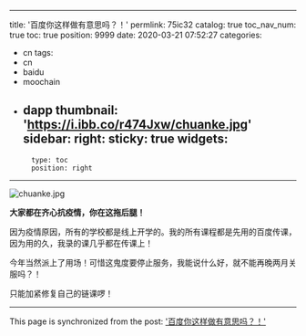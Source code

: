 
---
title: '百度你这样做有意思吗？！'
permlink: 75ic32
catalog: true
toc_nav_num: true
toc: true
position: 9999
date: 2020-03-21 07:52:27
categories:
- cn
tags:
- cn
- baidu
- moochain
- dapp
thumbnail: 'https://i.ibb.co/r474Jxw/chuanke.jpg'
sidebar:
    right:
        sticky: true
widgets:
    -
        type: toc
        position: right
---


![chuanke.jpg](https://i.ibb.co/r474Jxw/chuanke.jpg)


**大家都在齐心抗疫情，你在这拖后腿！**

因为疫情原因，所有的学校都是线上开学的。我的所有课程都是先用的百度传课，因为用的久，我录的课几乎都在传课上！

今年当然派上了用场！可惜这鬼度要停止服务，我能说什么好，就不能再晚两月关服吗？！

只能加紧修复自己的链课啰！

- - -

This page is synchronized from the post: ['百度你这样做有意思吗？！'](https://steemit.com/@lemooljiang/75ic32)
